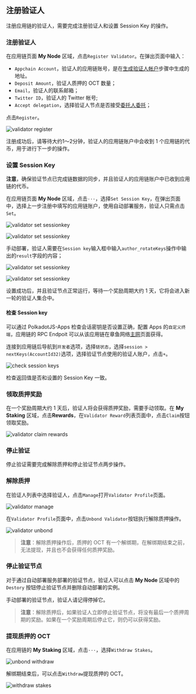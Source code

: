 ## 注册验证人

注册应用链的验证人，需要完成注册验证人和设置 Session Key 的操作。

### 注册验证人

在应用链页面 **My Node** 区域，点击`Register Validator`。在弹出页面中输入：

* `Appchain Account`，验证人的应用链账号，是在[生成验证人帐户](./validator-generate-keys.md)步骤中生成的地址。
* `Deposit Amount`，验证人质押的 OCT 数量；
* `Email`，验证人的联系邮箱；
* `Twitter ID`，验证人的 Twitter 帐号;
* `Accept delegation`，选择验证人节点是否接受[委托人委托](./delegator-delegate.md)；
    
点击`Register`。

![validator register](../../images/maintain/validator_register.jpg)

注册成功后，请等待大约1～2分钟，验证人的应用链账户中会收到 1 个应用链的代币，用于进行下一步的操作。

### 设置 Session Key

**注意**，确保验证节点已完成链数据的同步，并且验证人的应用链账户中已收到应用链的代币。

在应用链页面 **My Node** 区域，点击`···`，选择`Set Session Key`，在弹出页面中，选择上一步注册中填写的应用链账户，使用自动部署服务，验证人只需点击`Set`。

![validator set sessionkey](../../images/maintain/validator_set_sessionkey.jpg)

![validator set sessionkey](../../images/maintain/validator_set_sessionkey2.jpg)

手动部署，验证人需要在`Session key`输入框中输入`author_rotateKeys`操作中输出的`result`字段的内容；

![validator set sessionkey](../../images/maintain/validator_set_sessionkey1.jpg)

![validator set sessionkey](../../images/maintain/validator_set_sessionkey3.jpg)

设置成功后，并且验证节点正常运行，等待一个奖励周期大约 1 天，它将会进入新一轮的验证人集合中。

#### 检查 Session key

可以通过 PolkadotJS-Apps 检查会话密钥是否设置正确，配置 Apps 的`自定义终端`，应用链的 RPC Endpoit 可以从该应用链在章鱼网络[主网](https://mainnet.oct.network)页面获得。

连接到应用链后导航到`开发者`选项，选择`链状态`，选择`session > nextKeys(AccountId32)`选项，选择验证节点使用的验证人账户，点击`+`。

![check session keys](../../images/maintain/validator_check_session_keys.jpg)

检查返回值是否和设置的 Session Key 一致。

### 领取质押奖励

在一个奖励周期大约 1 天后，验证人将会获得质押奖励，需要手动领取。在 **My Staking** 区域，点击**Rewards**，在`Validator Reward`列表页面中，点击`Claim`按钮领取奖励。

![validator claim rewards](../../images/maintain/validator_claim_rewards.jpg)

### 停止验证

停止验证需要完成解除质押和停止验证节点两步操作。

### 解除质押

在验证人列表中选择验证人，点击`Manage`打开`Validator Profile`页面。

![validator manage](../../images/maintain/validator_manage.jpg)

在`Validator Profile`页面中，点击`Unbond Validator`按钮执行解除质押操作。

![validator unbond](../../images/maintain/validator_unbond.jpg)

> **注意**：解除质押操作后，质押的 OCT 有一个解绑期，在解绑期结束之前，无法提现，并且也不会获得任何质押奖励。

### 停止验证节点

对于通过自动部署服务部署的验证节点，验证人可以点击 **My Node** 区域中的 `Destory` 按钮停止验证节点并删除自动部署的实例。

手动部署的验证节点，验证人请记得停掉它。

> **注意**：解除质押后，如果验证人立即停止验证节点，将没有最后一个质押周期的奖励。如果在一个奖励周期后停止它，则仍可以获得奖励。

### 提现质押的 OCT

在应用链的 **My Staking** 区域，点击`···`，选择`Withdraw Stakes`。

![unbond withdraw](../../images/maintain/unbond_withdraw.jpg)

解绑期结束后，可以点击`Withdraw`提现质押的 OCT。

![withdraw stakes](../../images/maintain/withdraw_stakes.jpg)